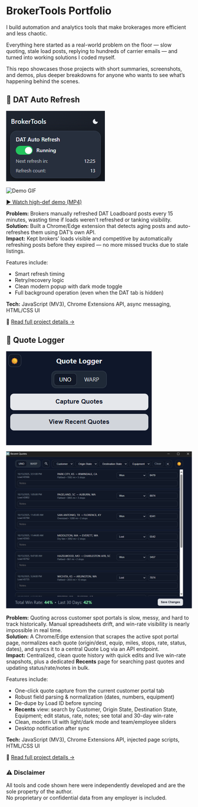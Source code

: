 ﻿# BrokerTools Portfolio

I build automation and analytics tools that make brokerages more efficient and less chaotic.

Everything here started as a real-world problem on the floor — slow quoting, stale load posts, replying to hundreds of carrier emails — and turned into working solutions I coded myself.

This repo showcases those projects with short summaries, screenshots, and demos, plus deeper breakdowns for anyone who wants to see what’s happening behind the scenes.

## 🚛 DAT Auto Refresh

![Screenshot](assets/dat-auto-refresh-ui.png)

![Demo GIF](assets/dat-auto-refresh-demo-gif.gif)

[▶️ Watch high-def demo (MP4)](assets/dat-auto-refresh-demo.mp4)

**Problem:** Brokers manually refreshed DAT Loadboard posts every 15 minutes, wasting time if loads weren't refreshed or tanking visibility.  
**Solution:** Built a Chrome/Edge extension that detects aging posts and auto-refreshes them using DAT’s own API.  
**Impact:** Kept brokers’ loads visible and competitive by automatically refreshing posts before they expired — no more missed trucks due to stale listings.

Features include:
- Smart refresh timing  
- Retry/recovery logic  
- Clean modern popup with dark mode toggle  
- Full background operation (even when the DAT tab is hidden)

**Tech:** JavaScript (MV3), Chrome Extensions API, async messaging, HTML/CSS UI  

🧩 [Read full project details →](projects/dat-auto-refresh/README.md)

## 🧾 Quote Logger

![Popup](assets/quote-logger-popup-ui.png)  

![Recents](assets/quote-logger-recents-ui.png)

**Problem:** Quoting across customer spot portals is slow, messy, and hard to track historically. Manual spreadsheets drift, and win-rate visibility is nearly impossible in real time.  
**Solution:** A Chrome/Edge extension that scrapes the active spot portal page, normalizes each quote (origin/dest, equip, miles, stops, rate, status, dates), and syncs it to a central Quote Log via an API endpoint.  
**Impact:** Centralized, clean quote history with quick edits and live win-rate snapshots, plus a dedicated **Recents** page for searching past quotes and updating status/rate/notes in bulk.

Features include:
- One-click quote capture from the current customer portal tab  
- Robust field parsing & normalization (dates, numbers, equipment)  
- De-dupe by Load ID before syncing  
- **Recents** view: search by Customer, Origin State, Destination State, Equipment; edit status, rate, notes; see total and 30-day win-rate  
- Clean, modern UI with light/dark mode and team/employee sliders 
- Desktop notification after sync

**Tech:** JavaScript (MV3), Chrome Extensions API, injected page scripts, HTML/CSS UI  

🧩 [Read full project details →](projects/quote-logger/README.md)

### ⚠️ Disclaimer

All tools and code shown here were independently developed and are the sole property of the author.  
No proprietary or confidential data from any employer is included.
